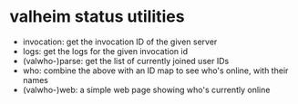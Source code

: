 # valheim status utilities

- invocation: get the invocation ID of the given server
- logs: get the logs for the given invocation id
- (valwho-)parse: get the list of currently joined user IDs
- who: combine the above with an ID map to see who's online, with their names
- (valwho-)web: a simple web page showing who's currently online